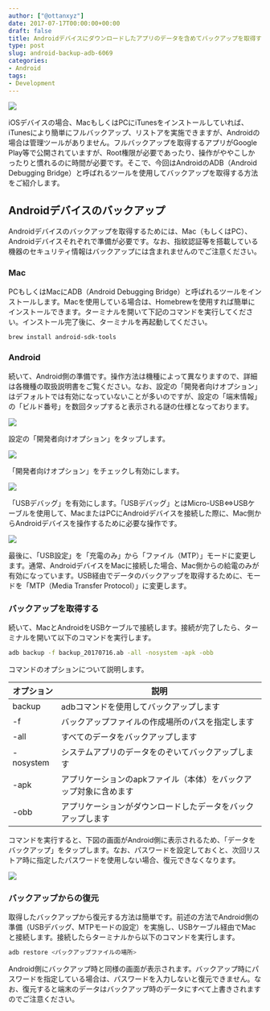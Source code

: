 ```yaml
---
author: ["@ottanxyz"]
date: 2017-07-17T00:00:00+00:00
draft: false
title: Androidデバイスにダウンロードしたアプリのデータを含めてバックアップを取得する
type: post
slug: android-backup-adb-6069
categories:
- Android
tags:
- Development
---
```


![](/uploads/2017/07/170716-596af0016e595.jpg)

iOSデバイスの場合、MacもしくはPCにiTunesをインストールしていれば、iTunesにより簡単にフルバックアップ、リストアを実施できますが、Androidの場合は管理ツールがありません。フルバックアップを取得するアプリがGoogle Play等で公開されていますが、Root権限が必要であったり、操作がややこしかったりと慣れるのに時間が必要です。そこで、今回はAndroidのADB（Android Debugging Bridge）と呼ばれるツールを使用してバックアップを取得する方法をご紹介します。

## Androidデバイスのバックアップ

Androidデバイスのバックアップを取得するためには、Mac（もしくはPC）、Androidデバイスそれぞれで準備が必要です。なお、指紋認証等を搭載している機器のセキュリティ情報はバックアップには含まれませんのでご注意ください。

### Mac

PCもしくはMacにADB（Android Debugging Bridge）と呼ばれるツールをインストールします。Macを使用している場合は、Homebrewを使用すれば簡単にインストールできます。ターミナルを開いて下記のコマンドを実行してください。インストール完了後に、ターミナルを再起動してください。

```bash
brew install android-sdk-tools
```

### Android

続いて、Android側の準備です。操作方法は機種によって異なりますので、詳細は各機種の取扱説明書をご覧ください。なお、設定の「開発者向けオプション」はデフォルトでは有効になっていないことが多いのですが、設定の「端末情報」の「ビルド番号」を数回タップすると表示される謎の仕様となっております。

![](/uploads/2017/07/170716-596af07cefe1c.png)

設定の「開発者向けオプション」をタップします。

![](/uploads/2017/07/170716-596af08611fc5.png)

「開発者向けオプション」をチェックし有効にします。

![](/uploads/2017/07/170716-596af08ae0c99.png)

「USBデバッグ」を有効にします。「USBデバッグ」とはMicro-USB⇔USBケーブルを使用して、MacまたはPCにAndroidデバイスを接続した際に、Mac側からAndroidデバイスを操作するために必要な操作です。

![](/uploads/2017/07/170716-596af090d5d1f.png)

最後に、「USB設定」を「充電のみ」から「ファイル（MTP）」モードに変更します。通常、AndroidデバイスをMacに接続した場合、Mac側からの給電のみが有効になっています。USB経由でデータのバックアップを取得するために、モードを「MTP（Media Transfer Protocol）」に変更します。

### バックアップを取得する

続いて、MacとAndroidをUSBケーブルで接続します。接続が完了したら、ターミナルを開いて以下のコマンドを実行します。

```bash
adb backup -f backup_20170716.ab -all -nosystem -apk -obb
```

コマンドのオプションについて説明します。

| オプション | 説明                                                              |
| ---------- | ----------------------------------------------------------------- |
| backup     | adbコマンドを使用してバックアップします                           |
| -f         | バックアップファイルの作成場所のパスを指定します                  |
| -all       | すべてのデータをバックアップします                                |
| -nosystem  | システムアプリのデータをのぞいてバックアップします                |
| -apk       | アプリケーションのapkファイル（本体）をバックアップ対象に含めます |
| -obb       | アプリケーションがダウンロードしたデータをバックアップします      |

コマンドを実行すると、下図の画面がAndroid側に表示されるため、「データをバックアップ」をタップします。なお、パスワードを設定しておくと、次回リストア時に指定したパスワードを使用しない場合、復元できなくなります。

![](/uploads/2017/07/170716-596af09a4b6c1.png)

### バックアップからの復元

取得したバックアップから復元する方法は簡単です。前述の方法でAndroid側の準備（USBデバッグ、MTPモードの設定）を実施し、USBケーブル経由でMacと接続します。接続したらターミナルから以下のコマンドを実行します。

```bash
adb restore <バックアップファイルの場所>
```

Android側にバックアップ時と同様の画面が表示されます。バックアップ時にパスワードを指定している場合は、パスワードを入力しないと復元できません。なお、復元すると端末のデータはバックアップ時のデータにすべて上書きされますのでご注意ください。
